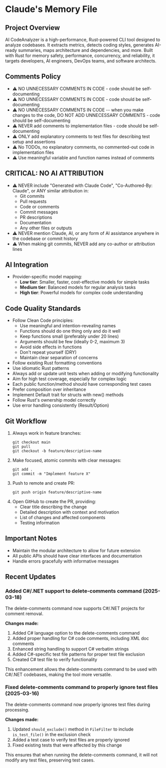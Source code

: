 # Claude's Memory File

## Project Overview

AI CodeAnalyzer is a high-performance, Rust-powered CLI tool designed to analyze codebases. It extracts metrics, detects coding styles, generates AI-ready summaries, maps architecture and dependencies, and more. Built with Rust for memory safety, performance, concurrency, and reliability, it targets developers, AI engineers, DevOps teams, and software architects.

## Comments Policy

-   ⚠️ NO UNNECESSARY COMMENTS IN CODE - code should be self-documenting
-   ⚠️ NO UNNECESSARY COMMENTS IN CODE - code should be self-documenting
-   ⚠️ NO UNNECESSARY COMMENTS IN CODE -- when you make changes to the code, DO NOT ADD UNNECESSARY COMMENTS - code should be self-documenting
-   ⚠️ NEVER add comments to implementation files - code should be self-documenting
-   ⚠️ ONLY add explanatory comments to test files for describing test setup and assertions
-   ⚠️ No TODOs, no explanatory comments, no commented-out code in implementation files
-   ⚠️ Use meaningful variable and function names instead of comments

## CRITICAL: NO AI ATTRIBUTION

-   ⚠️ NEVER include "Generated with Claude Code", "Co-Authored-By: Claude", or ANY similar attribution in:
    -   Git commits
    -   Pull requests
    -   Code or comments
    -   Commit messages
    -   PR descriptions
    -   Documentation
    -   Any other files or outputs
-   ⚠️ NEVER mention Claude, AI, or any form of AI assistance anywhere in the codebase or commit history
-   ⚠️ When making git commits, NEVER add any co-author or attribution lines

## AI Integration

-   Provider-specific model mapping:
    -   **Low tier**: Smaller, faster, cost-effective models for simple tasks
    -   **Medium tier**: Balanced models for regular analysis tasks
    -   **High tier**: Powerful models for complex code understanding

## Code Quality Standards

-   Follow Clean Code principles:
    -   Use meaningful and intention-revealing names
    -   Functions should do one thing only and do it well
    -   Keep functions small (preferably under 20 lines)
    -   Arguments should be few (ideally 0-2, maximum 3)
    -   Avoid side effects in functions
    -   Don't repeat yourself (DRY)
    -   Maintain clear separation of concerns
-   Follow existing Rust formatting conventions
-   Use idiomatic Rust patterns
-   Always add or update unit tests when adding or modifying functionality
-   Aim for high test coverage, especially for complex logic
-   Each public function/method should have corresponding test cases
-   Prefer composition over inheritance
-   Implement Default trait for structs with new() methods
-   Follow Rust's ownership model correctly
-   Use error handling consistently (Result/Option)

## Git Workflow

1. Always work in feature branches:
    ```
    git checkout main
    git pull
    git checkout -b feature/descriptive-name
    ```
2. Make focused, atomic commits with clear messages:
    ```
    git add .
    git commit -m "Implement feature X"
    ```
3. Push to remote and create PR:
    ```
    git push origin feature/descriptive-name
    ```
4. Open GitHub to create the PR, providing:
    - Clear title describing the change
    - Detailed description with context and motivation
    - List of changes and affected components
    - Testing information

## Important Notes

-   Maintain the modular architecture to allow for future extension
-   All public APIs should have clear interfaces and documentation
-   Handle errors gracefully with informative messages

## Recent Updates

### Added C#/.NET support to delete-comments command (2025-03-18)

The delete-comments command now supports C#/.NET projects for comment removal.

**Changes made:**
1. Added C# language option to the delete-comments command
2. Added proper handling for C# code comments, including XML doc comments
3. Enhanced string handling to support C# verbatim strings
4. Added C#-specific test file patterns for proper test file exclusion
5. Created C# test file to verify functionality

This enhancement allows the delete-comments command to be used with C#/.NET codebases, making the tool more versatile.

### Fixed delete-comments command to properly ignore test files (2025-03-16)

The delete-comments command now properly ignores test files during processing. 

**Changes made:**
1. Updated `should_exclude()` method in `FileFilter` to include `is_test_file()` in the exclusion check
2. Added a test case to verify test files are properly ignored
3. Fixed existing tests that were affected by this change

This ensures that when running the delete-comments command, it will not modify any test files, preserving test cases.
